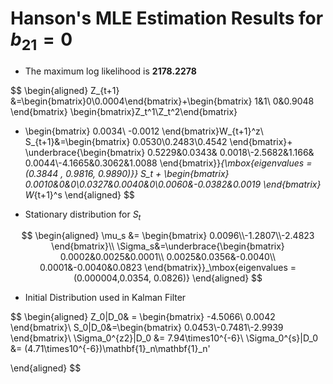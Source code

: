 







# Hanson's MLE Estimation Results for $b_{21} = 0$



- The maximum log likelihood is **2178.2278**

$$
\begin{aligned}
Z_{t+1} &=\begin{bmatrix}0\\0.0004\end{bmatrix}+\begin{bmatrix}
1&1\\
0&0.9048
\end{bmatrix}
\begin{bmatrix}Z_t^1\\Z_t^2\end{bmatrix}
+ \begin{bmatrix}
0.0034\\
-0.0012
\end{bmatrix}W_{t+1}^z\\
S_{t+1}&=\begin{bmatrix}
0.0530\\0.2483\\0.4542
\end{bmatrix}+
\underbrace{\begin{bmatrix}
0.5229&0.0343& 0.0018\\-2.5682&1.166& 0.0044\\-4.1665&0.3062&1.0088
\end{bmatrix}}_{\mbox{eigenvalues = (0.3844 , 0.9816, 0.9890)}}
S_t + \begin{bmatrix}
 0.0010&0&0\\0.0327&0.0040&0\\0.0060&-0.0382&0.0019
\end{bmatrix}
W_{t+1}^s
\end{aligned}
$$

- Stationary distribution for $S_t$

$$
\begin{aligned}
\mu_s &= \begin{bmatrix}
0.0096\\-1.2807\\-2.4823
\end{bmatrix}\\
\Sigma_s&=\underbrace{\begin{bmatrix}
0.0002&0.0025&0.0001\\
0.0025&0.0356&-0.0040\\
0.0001&-0.0040&0.0823
\end{bmatrix}}_\mbox{eigenvalues = (0.000004,0.0354, 0.0826)}
\end{aligned}
$$

- Initial Distribution used in Kalman Filter

$$
\begin{aligned}
Z_0|D_0& = \begin{bmatrix}
-4.5066\\
0.0042
\end{bmatrix}\\
S_0|D_0&=\begin{bmatrix}
0.0453\\-0.7481\\-2.9939
\end{bmatrix}\\
\Sigma_0^{z2}|D_0 &= 7.94\times10^{-6}\\
\Sigma_0^{s}|D_0 &= (4.71\times10^{-6})\mathbf{1}_n\mathbf{1}_n'

\end{aligned}
$$

